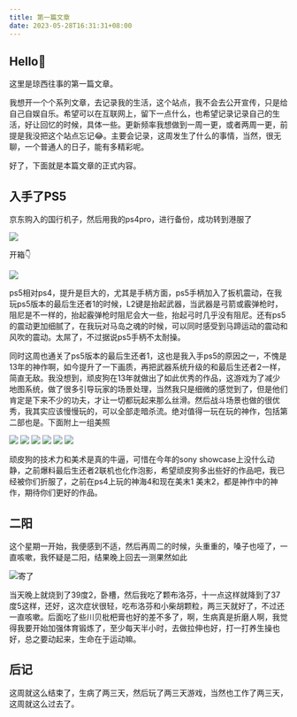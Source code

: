 ```yaml
---
title: 第一篇文章
date: 2023-05-28T16:31:31+08:00
---
```


## Hello👋

这里是琼西往事的第一篇文章。

我想开一个个系列文章，去记录我的生活，这个站点，我不会去公开宣传，只是给自己自娱自乐。希望可以在互联网上，留下一点什么，也希望记录记录自己的生活，好让回忆的时候，具体一些。更新频率我想做到一周一更，或者两周一更，前提是我没把这个站点忘记😂。主要会记录，这周发生了什么的事情，当然，很无聊，一个普通人的日子，能有多精彩呢。

好了，下面就是本篇文章的正式内容。

## 入手了PS5

京东购入的国行机子，然后用我的ps4pro，进行备份，成功转到港服了

![](https://cdn.jsdelivr.net/gh/fushaolei/img/img/202305282206673.jpg)

开箱👇

![](https://cdn.jsdelivr.net/gh/fushaolei/img/img/202305282207225.jpg)

ps5相对ps4，提升是巨大的，尤其是手柄方面，ps5手柄加入了扳机震动，在我玩ps5版本的最后生还者1的时候，L2键是抬起武器，当武器是弓箭或霰弹枪时，阻尼是不一样的，抬起霰弹枪时阻尼会大一些，抬起弓时几乎没有阻尼。还有ps5的震动更加细腻了，在我玩对马岛之魂的时候，可以同时感受到马蹄运动的震动和风吹的震动。太屌了，不过据说ps5手柄不太耐操。

同时这周也通关了ps5版本的最后生还者1，这也是我入手ps5的原因之一，不愧是13年的神作啊，如今提升了一下画质，再把武器系统升级的和最后生还者2一样，简直无敌。我没想到，顽皮狗在13年就做出了如此优秀的作品，这游戏为了减少地图系统，做了很多引导玩家的场景处理，当然我只是细微的感觉到了，但是他们肯定是下来不少的功夫，才让一切都玩起来那么丝滑。然后战斗场景也做的很优秀，我其实应该慢慢玩的，可以全部走暗杀流。绝对值得一玩在玩的神作，包括第二部也是。下面附上一组美照

![](https://cdn.jsdelivr.net/gh/fushaolei/img/img/202305282238886.jpg)
![](https://cdn.jsdelivr.net/gh/fushaolei/img/img/202305282246215.jpg)
![](https://cdn.jsdelivr.net/gh/fushaolei/img/img/202305282238169.jpg)
![](https://cdn.jsdelivr.net/gh/fushaolei/img/img/202305282246376.jpg)
![](https://cdn.jsdelivr.net/gh/fushaolei/img/img/202305282239043.jpg)
![](https://cdn.jsdelivr.net/gh/fushaolei/img/img/202305282239589.jpg)

顽皮狗的技术力和美术是真的牛逼，可惜在今年的sony showcase上没什么动静，之前爆料最后生还者2联机也化作泡影，希望顽皮狗多出些好的作品吧，我已经被你们折服了，之前在ps4上玩的神海4和现在美末1 美末2，都是神作中的神作，期待你们更好的作品。

## 二阳

这个星期一开始，我便感到不适，然后再周二的时候，头重重的，嗓子也哑了，一直咳嗽，我怀疑是二阳，结果晚上回去一测果然如此

![寄了](https://cdn.jsdelivr.net/gh/fushaolei/img/img/202305282249057.jpg)

当天晚上就烧到了39度2，卧槽，然后我吃了颗布洛芬，十一点这样就降到了37度5这样，还好，这次症状很轻，吃布洛芬和小柴胡颗粒，两三天就好了，不过还一直咳嗽。后面吃了些川贝枇杷膏也好的差不多了，啊，生病真是折磨人啊，我觉得我要开始加强体育锻炼了，至少每天半小时，去做拉伸也好，打一打养生操也好，总之要动起来，生命在于运动嘛。

## 后记

这周就这么结束了，生病了两三天，然后玩了两三天游戏，当然也工作了两三天，这周就这么过去了。